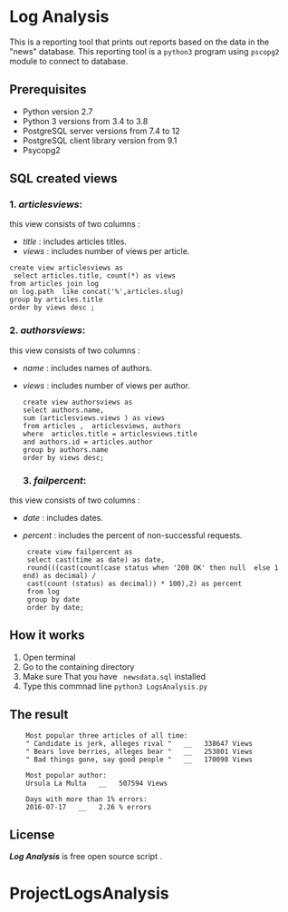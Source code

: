 # Log Analysis
This is a reporting tool that prints out  reports based on the data in the "news" database.  This reporting tool is  a `python3`  program using `pscopg2` module to connect to database.

## Prerequisites
* Python version 2.7
* Python 3 versions from 3.4 to 3.8
* PostgreSQL server versions from 7.4 to 12
* PostgreSQL client library version from 9.1
* Psycopg2


## SQL created views

   ###  1. _**articlesviews**_:
 this view consists of two columns :
   * _title_ : includes articles titles.
   * _views_ : includes number of views per article.   

```
create view articlesviews as
 select articles.title, count(*) as views
from articles join log
on log.path  like concat('%',articles.slug)
group by articles.title
order by views desc ;
```

  ### 2.  _**authorsviews**_:
 this view consists of two columns :
* _name_ : includes names of authors.
* _views_ : includes number of views per author.

   ```
   create view authorsviews as
   select authors.name,
   sum (articlesviews.views ) as views
   from articles ,  articlesviews, authors  
   where  articles.title = articlesviews.title
   and authors.id = articles.author  
   group by authors.name
   order by views desc;
   ```
  ### 3.   _**failpercent**_:
 this view consists of two columns :
* _date_ : includes dates.
* _percent_ : includes the percent of non-successful requests.

   ```
    create view failpercent as
    select cast(time as date) as date,
    round(((cast(count(case status when '200 OK' then null  else 1 end) as decimal) /
    cast(count (status) as decimal)) * 100),2) as percent
    from log
    group by date
    order by date;
    ```


## How it works
1. Open terminal
2. Go to the containing directory
3. Make sure That you have ` newsdata.sql` installed
4. Type this commnad line
    `python3 LogsAnalysis.py`  


## The result
```
    Most popular three articles of all time:
    " Candidate is jerk, alleges rival "   __   338647 Views
    " Bears love berries, alleges bear "   __   253801 Views
    " Bad things gone, say good people "   __   170098 Views

    Most popular author:
    Ursula La Multa   __   507594 Views

    Days with more than 1% errors:
    2016-07-17   __   2.26 % errors
```
## License
**_Log Analysis_** is free open source script .
# ProjectLogsAnalysis
